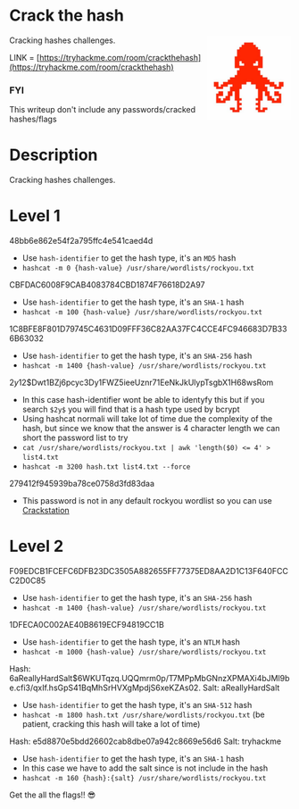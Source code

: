 # Crack the hash

<img align="right" src="https://github.com/matthernet/Writeups/blob/main/TryHackMe/Room/images/crackthehash01.jpeg" width="150" height="150">

Cracking hashes challenges.

LINK = [https://tryhackme.com/room/crackthehash](https://tryhackme.com/room/crackthehash)

### FYI
This writeup don't include any passwords/cracked hashes/flags

# Description

Cracking hashes challenges.

# Level 1

48bb6e862e54f2a795ffc4e541caed4d
* Use ```hash-identifier``` to get the hash type, it's an ```MD5``` hash
* ```hashcat -m 0 {hash-value} /usr/share/wordlists/rockyou.txt```

CBFDAC6008F9CAB4083784CBD1874F76618D2A97
* Use ```hash-identifier``` to get the hash type, it's an ```SHA-1``` hash
* ```hashcat -m 100 {hash-value} /usr/share/wordlists/rockyou.txt```

1C8BFE8F801D79745C4631D09FFF36C82AA37FC4CCE4FC946683D7B336B63032
* Use ```hash-identifier``` to get the hash type, it's an ```SHA-256``` hash
* ```hashcat -m 1400 {hash-value} /usr/share/wordlists/rockyou.txt```

$2y$12$Dwt1BZj6pcyc3Dy1FWZ5ieeUznr71EeNkJkUlypTsgbX1H68wsRom
* In this case hash-identifier wont be able to identyfy this but if you search ```$2y$``` you will find that is a hash type used by bcrypt
* Using hashcat normali will take lot of time due the complexity of the hash, but since we know that the answer is 4 character length we can short the password list to try
* ```cat /usr/share/wordlists/rockyou.txt | awk 'length($0) <= 4' > list4.txt```
* ```hashcat -m 3200 hash.txt list4.txt --force```

279412f945939ba78ce0758d3fd83daa
* This password is not in any default rockyou wordlist so you can use [Crackstation](https://crackstation.net/)


# Level 2

F09EDCB1FCEFC6DFB23DC3505A882655FF77375ED8AA2D1C13F640FCCC2D0C85
* Use ```hash-identifier``` to get the hash type, it's an ```SHA-256``` hash
* ```hashcat -m 1400 {hash-value} /usr/share/wordlists/rockyou.txt```

1DFECA0C002AE40B8619ECF94819CC1B
* Use ```hash-identifier``` to get the hash type, it's an ```NTLM``` hash
* ```hashcat -m 1000 {hash-value} /usr/share/wordlists/rockyou.txt```

Hash: $6$aReallyHardSalt$6WKUTqzq.UQQmrm0p/T7MPpMbGNnzXPMAXi4bJMl9be.cfi3/qxIf.hsGpS41BqMhSrHVXgMpdjS6xeKZAs02.
Salt: aReallyHardSalt
* Use ```hash-identifier``` to get the hash type, it's an ```SHA-512``` hash
* ```hashcat -m 1800 hash.txt /usr/share/wordlists/rockyou.txt``` (be patient, cracking this hash will take a lot of time)

Hash: e5d8870e5bdd26602cab8dbe07a942c8669e56d6
Salt: tryhackme
* Use ```hash-identifier``` to get the hash type, it's an ```SHA-1``` hash
* In this case we have to add the salt since is not include in the hash
* ```hashcat -m 160 {hash}:{salt} /usr/share/wordlists/rockyou.txt```

Get the all the flags!! 😎
